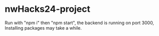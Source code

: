 # nwHacks24-project

Run with "npm i" then "npm start", the backend is running on port 3000, Installing packages may take a while.
